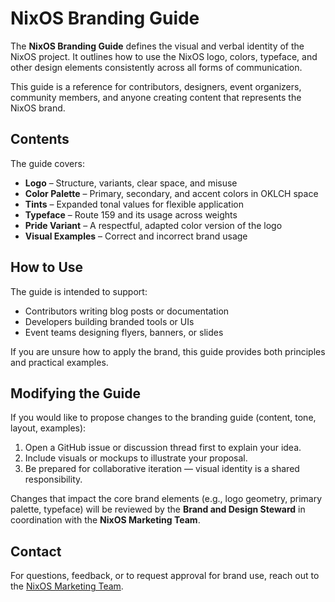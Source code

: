 # NixOS Branding Guide

The **NixOS Branding Guide** defines the visual and verbal identity of the NixOS project.
It outlines how to use the NixOS logo, colors, typeface, and other design elements consistently across all forms of communication.

This guide is a reference for contributors, designers, event organizers, community members, and anyone creating content that represents the NixOS brand.

## Contents

The guide covers:

- **Logo** – Structure, variants, clear space, and misuse
- **Color Palette** – Primary, secondary, and accent colors in OKLCH space
- **Tints** – Expanded tonal values for flexible application
- **Typeface** – Route 159 and its usage across weights
- **Pride Variant** – A respectful, adapted color version of the logo
- **Visual Examples** – Correct and incorrect brand usage

## How to Use

The guide is intended to support:

- Contributors writing blog posts or documentation
- Developers building branded tools or UIs
- Event teams designing flyers, banners, or slides

If you are unsure how to apply the brand, this guide provides both principles and practical examples.

## Modifying the Guide

If you would like to propose changes to the branding guide (content, tone, layout, examples):

1. Open a GitHub issue or discussion thread first to explain your idea.
1. Include visuals or mockups to illustrate your proposal.
1. Be prepared for collaborative iteration — visual identity is a shared responsibility.

Changes that impact the core brand elements (e.g., logo geometry, primary palette, typeface) will be reviewed by the **Brand and Design Steward** in coordination with the **NixOS Marketing Team**.

## Contact

For questions, feedback, or to request approval for brand use, reach out to the [NixOS Marketing Team](https://nixos.org/community/teams/marketing/).
